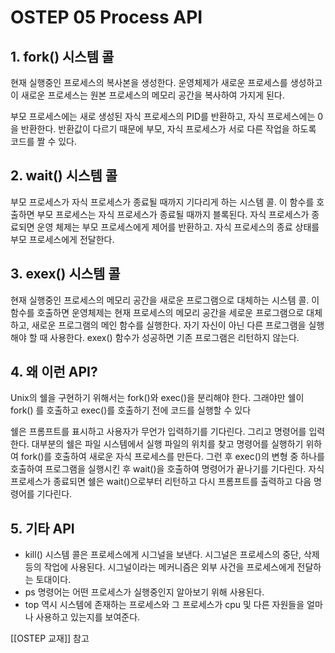 # OSTEP 05 Process API

## 1. fork() 시스템 콜

현재 실행중인 프로세스의 복사본을 생성한다. 운영체제가 새로운 프로세스를 생성하고 이 새로운 프로세스는 원본 프로세스의 메모리 공간을 복사하여 가지게 된다.

부모 프로세스에는 새로 생성된 자식 프로세스의 PID를 반환하고, 자식 프로세스에는 0을 반환한다. 반환값이 다르기 때문에 부모, 자식 프로세스가 서로 다른 작업을 하도록 코드를 짤 수 있다.

## 2. wait() 시스템 콜

부모 프로세스가 자식 프로세스가 종료될 때까지 기다리게 하는 시스템 콜. 이 함수를 호출하면 부모 프로세스는 자식 프로세스가 종료될 때까지 블록된다. 자식 프로세스가 종료되면 운영 체제는 부모 프로세스에게 제어를 반환하고. 자식 프로세스의 종료 상태를 부모 프로세스에게 전달한다.

## 3. exex() 시스템 콜

현재 실행중인 프로세스의 메모리 공간을 새로운 프로그램으로 대체하는 시스템 콜. 이 함수를 호출하면 운영체제는 현재 프로세스의 메모리 공간을 세로운 프로그램으로 대체하고, 새로운 프로그램의 메인 함수를 실행한다. 자기 자신이 아닌 다른 프로그램을 실행해야 할 때 사용한다. exex() 함수가 성공하면 기존 프로그램은 리턴하지 않는다.

## 4. 왜 이런 API?

Unix의 쉘을 구현하기 위해서는 fork()와 exec()을 분리해야 한다. 그래야만 쉘이 fork() 를 호출하고 exec()를 호출하기 전에 코드를 실행할 수 있다

쉘은 프롬프트를 표시하고 사용자가 무언가 입력하기를 기다린다. 그리고 명령어를 입력한다. 대부분의 쉘은 파일 시스템에서 실행 파일의 위치를 찾고 명령어를 실행하기 위하여 fork()를 호출하여 새로운 자식 프로세스를 만든다. 그런 후 exec()의 변형 중 하나를 호출하여 프로그램을 실행시킨 후 wait()을 호출하여 명령어가 끝나기를 기다린다. 자식 프로세스가 종료되면 쉘은 wait()으로부터 리턴하고 다시 프롬프트를 출력하고 다음 명령어를 기다린다.

## 5. 기타 API

- kill() 시스템 콜은 프로세스에게 시그널을 보낸다. 시그널은 프로세스의 중단, 삭제 등의 작업에 사용된다. 시그널이라는 메커니즘은 외부 사건을 프로세스에게 전달하는 토대이다.
- ps 명령어는 어떤 프로세스가 실행중인지 알아보기 위해 사용된다.
- top 역시 시스템에 존재하는 프로세스와 그 프로세스가 cpu 및 다른 자원들을 얼마나 사용하고 있는지를 보여준다.

[[OSTEP 교재]] 참고
